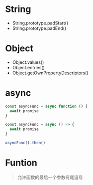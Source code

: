 # String

- String.prototype.padStart()
- String.prototype.padEnd()

# Object

- Object.values()
- Object.entries()
- Object.getOwnPropertyDescriptors()

# async

```js
const asyncFunc = async function () {
  await promise
}

const asyncFunc = async () => {
  await promise
}

asyncFunc().then()
```

# Funtion

> 允许函数的最后一个参数有尾逗号
